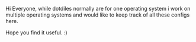 Hi Everyone, while dotdiles normally are for one operating system i work on multiple operating systems and would like to keep track of all these configs here.

Hope you find it useful. :)
